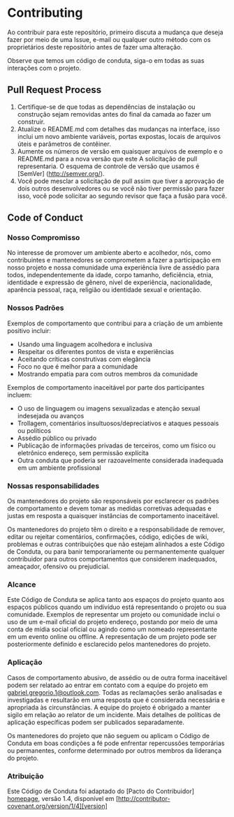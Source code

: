# Contributing

Ao contribuir para este repositório, primeiro discuta a mudança que deseja fazer por meio de uma Issue,
e-mail ou qualquer outro método com os proprietários deste repositório antes de fazer uma alteração.

Observe que temos um código de conduta, siga-o em todas as suas interações com o projeto.

## Pull Request Process

1. Certifique-se de que todas as dependências de instalação ou construção sejam removidas antes do final da camada ao fazer um
   construir.
2. Atualize o README.md com detalhes das mudanças na interface, isso inclui um novo ambiente
   variáveis, portas expostas, locais de arquivos úteis e parâmetros de contêiner.
3. Aumente os números de versão em quaisquer arquivos de exemplo e o README.md para a nova versão que este
   A solicitação de pull representaria. O esquema de controle de versão que usamos é [SemVer] (http://semver.org/).
4. Você pode mesclar a solicitação de pull assim que tiver a aprovação de dois outros desenvolvedores ou se você
   não tiver permissão para fazer isso, você pode solicitar ao segundo revisor que faça a fusão para você.

## Code of Conduct

### Nosso Compromisso

No interesse de promover um ambiente aberto e acolhedor, nós, como
contribuintes e mantenedores se comprometem a fazer a participação em nosso projeto e
nossa comunidade uma experiência livre de assédio para todos, independentemente da idade, corpo
tamanho, deficiência, etnia, identidade e expressão de gênero, nível de experiência,
nacionalidade, aparência pessoal, raça, religião ou identidade sexual e
orientação.

### Nossos Padrões

Exemplos de comportamento que contribui para a criação de um ambiente positivo
incluir:

* Usando uma linguagem acolhedora e inclusiva
* Respeitar os diferentes pontos de vista e experiências
* Aceitando críticas construtivas com elegância
* Foco no que é melhor para a comunidade
* Mostrando empatia para com outros membros da comunidade

Exemplos de comportamento inaceitável por parte dos participantes incluem:

* O uso de linguagem ou imagens sexualizadas e atenção sexual indesejada ou
avanços
* Trollagem, comentários insultuosos/depreciativos e ataques pessoais ou políticos
* Assédio público ou privado
* Publicação de informações privadas de terceiros, como um físico ou eletrônico
  endereço, sem permissão explícita
* Outra conduta que poderia ser razoavelmente considerada inadequada em um
  ambiente profissional

### Nossas responsabilidades

Os mantenedores do projeto são responsáveis por esclarecer os padrões de
comportamento e devem tomar as medidas corretivas adequadas e justas em
resposta a quaisquer instâncias de comportamento inaceitável.

Os mantenedores do projeto têm o direito e a responsabilidade de remover, editar ou
rejeitar comentários, confirmações, código, edições de wiki, problemas e outras contribuições
que não estejam alinhados a este Código de Conduta, ou para banir temporariamente ou
permanentemente qualquer contribuidor para outros comportamentos que considerem inadequados,
ameaçador, ofensivo ou prejudicial.

### Alcance

Este Código de Conduta se aplica tanto aos espaços do projeto quanto aos espaços públicos
quando um indivíduo está representando o projeto ou sua comunidade. Exemplos de
representar um projeto ou comunidade inclui o uso de um e-mail oficial do projeto
endereço, postando por meio de uma conta de mídia social oficial ou agindo como um nomeado
representante em um evento online ou offline. A representação de um projeto pode ser
posteriormente definido e esclarecido pelos mantenedores do projeto.

### Aplicação

Casos de comportamento abusivo, de assédio ou de outra forma inaceitável podem ser
relatado ao entrar em contato com a equipe do projeto em gabriel.gregorio.1@outlook.com. Todas
as reclamações serão analisadas e investigadas e resultarão em uma resposta que
é considerada necessária e apropriada às circunstâncias. A equipe do projeto é
obrigado a manter sigilo em relação ao relator de um incidente.
Mais detalhes de políticas de aplicação específicas podem ser publicados separadamente.

Os mantenedores do projeto que não seguem ou aplicam o Código de Conduta em boas condições
a fé pode enfrentar repercussões temporárias ou permanentes, conforme determinado por outros
membros da liderança do projeto.

### Atribuição

Este Código de Conduta foi adaptado do [Pacto do Contribuidor] [homepage], versão 1.4,
disponível em [http://contributor-covenant.org/version/1/4][version]

[homepage]: http://contributor-covenant.org
[versão]: http://contributor-covenant.org/version/1/4/
